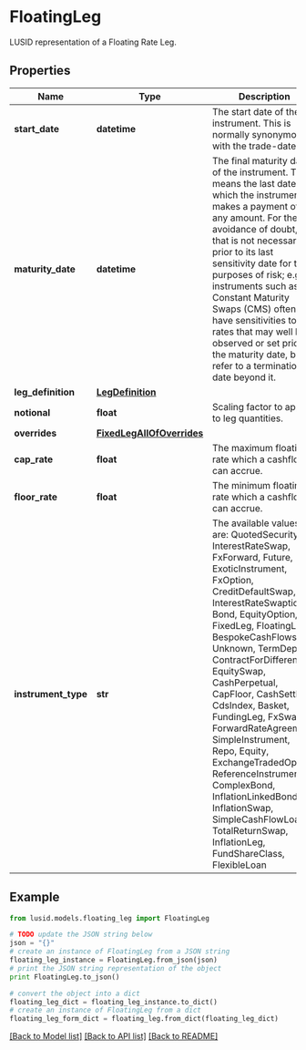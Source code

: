 # FloatingLeg

LUSID representation of a Floating Rate Leg.

## Properties
Name | Type | Description | Notes
------------ | ------------- | ------------- | -------------
**start_date** | **datetime** | The start date of the instrument. This is normally synonymous with the trade-date. | 
**maturity_date** | **datetime** | The final maturity date of the instrument. This means the last date on which the instruments makes a payment of any amount.  For the avoidance of doubt, that is not necessarily prior to its last sensitivity date for the purposes of risk; e.g. instruments such as  Constant Maturity Swaps (CMS) often have sensitivities to rates that may well be observed or set prior to the maturity date, but refer to a termination date beyond it. | 
**leg_definition** | [**LegDefinition**](LegDefinition.md) |  | 
**notional** | **float** | Scaling factor to apply to leg quantities. | 
**overrides** | [**FixedLegAllOfOverrides**](FixedLegAllOfOverrides.md) |  | [optional] 
**cap_rate** | **float** | The maximum floating rate which a cashflow can accrue. | [optional] 
**floor_rate** | **float** | The minimum floating rate which a cashflow can accrue. | [optional] 
**instrument_type** | **str** | The available values are: QuotedSecurity, InterestRateSwap, FxForward, Future, ExoticInstrument, FxOption, CreditDefaultSwap, InterestRateSwaption, Bond, EquityOption, FixedLeg, FloatingLeg, BespokeCashFlowsLeg, Unknown, TermDeposit, ContractForDifference, EquitySwap, CashPerpetual, CapFloor, CashSettled, CdsIndex, Basket, FundingLeg, FxSwap, ForwardRateAgreement, SimpleInstrument, Repo, Equity, ExchangeTradedOption, ReferenceInstrument, ComplexBond, InflationLinkedBond, InflationSwap, SimpleCashFlowLoan, TotalReturnSwap, InflationLeg, FundShareClass, FlexibleLoan | 

## Example

```python
from lusid.models.floating_leg import FloatingLeg

# TODO update the JSON string below
json = "{}"
# create an instance of FloatingLeg from a JSON string
floating_leg_instance = FloatingLeg.from_json(json)
# print the JSON string representation of the object
print FloatingLeg.to_json()

# convert the object into a dict
floating_leg_dict = floating_leg_instance.to_dict()
# create an instance of FloatingLeg from a dict
floating_leg_form_dict = floating_leg.from_dict(floating_leg_dict)
```
[[Back to Model list]](../README.md#documentation-for-models) [[Back to API list]](../README.md#documentation-for-api-endpoints) [[Back to README]](../README.md)



